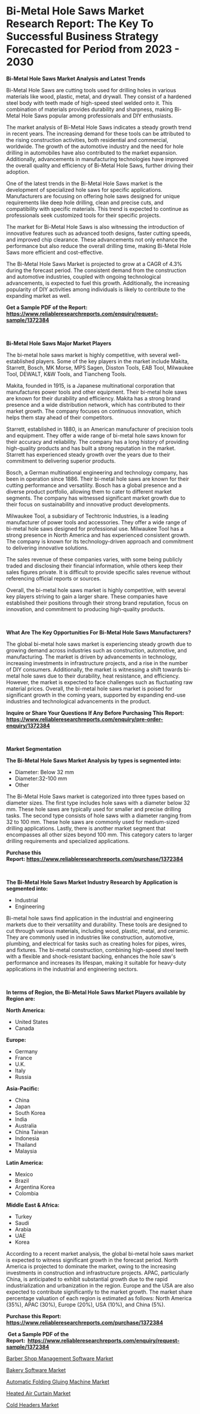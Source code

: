 <p><h1>Bi-Metal Hole Saws Market Research Report: The Key To Successful Business Strategy Forecasted for Period from 2023 - 2030</h1></p><p><strong>Bi-Metal Hole Saws Market Analysis and Latest Trends</strong></p>
<p><p>Bi-Metal Hole Saws are cutting tools used for drilling holes in various materials like wood, plastic, metal, and drywall. They consist of a hardened steel body with teeth made of high-speed steel welded onto it. This combination of materials provides durability and sharpness, making Bi-Metal Hole Saws popular among professionals and DIY enthusiasts.</p><p>The market analysis of Bi-Metal Hole Saws indicates a steady growth trend in recent years. The increasing demand for these tools can be attributed to the rising construction activities, both residential and commercial, worldwide. The growth of the automotive industry and the need for hole drilling in automobiles have also contributed to the market expansion. Additionally, advancements in manufacturing technologies have improved the overall quality and efficiency of Bi-Metal Hole Saws, further driving their adoption.</p><p>One of the latest trends in the Bi-Metal Hole Saws market is the development of specialized hole saws for specific applications. Manufacturers are focusing on offering hole saws designed for unique requirements like deep hole drilling, clean and precise cuts, and compatibility with specific materials. This trend is expected to continue as professionals seek customized tools for their specific projects.</p><p>The market for Bi-Metal Hole Saws is also witnessing the introduction of innovative features such as advanced tooth designs, faster cutting speeds, and improved chip clearance. These advancements not only enhance the performance but also reduce the overall drilling time, making Bi-Metal Hole Saws more efficient and cost-effective.</p><p>The Bi-Metal Hole Saws Market is projected to grow at a CAGR of 4.3% during the forecast period. The consistent demand from the construction and automotive industries, coupled with ongoing technological advancements, is expected to fuel this growth. Additionally, the increasing popularity of DIY activities among individuals is likely to contribute to the expanding market as well.</p></p>
<p><strong>Get a Sample PDF of the Report:&nbsp; <a href="https://www.reliableresearchreports.com/enquiry/request-sample/1372384">https://www.reliableresearchreports.com/enquiry/request-sample/1372384</a></strong></p>
<p>&nbsp;</p>
<p><strong>Bi-Metal Hole Saws Major Market Players</strong></p>
<p><p>The bi-metal hole saws market is highly competitive, with several well-established players. Some of the key players in the market include Makita, Starrett, Bosch, MK Morse, MPS Sagen, Disston Tools, EAB Tool, Milwaukee Tool, DEWALT, K&W Tools, and Tiancheng Tools.</p><p>Makita, founded in 1915, is a Japanese multinational corporation that manufactures power tools and other equipment. Their bi-metal hole saws are known for their durability and efficiency. Makita has a strong brand presence and a wide distribution network, which has contributed to their market growth. The company focuses on continuous innovation, which helps them stay ahead of their competitors.</p><p>Starrett, established in 1880, is an American manufacturer of precision tools and equipment. They offer a wide range of bi-metal hole saws known for their accuracy and reliability. The company has a long history of providing high-quality products and has built a strong reputation in the market. Starrett has experienced steady growth over the years due to their commitment to delivering superior products.</p><p>Bosch, a German multinational engineering and technology company, has been in operation since 1886. Their bi-metal hole saws are known for their cutting performance and versatility. Bosch has a global presence and a diverse product portfolio, allowing them to cater to different market segments. The company has witnessed significant market growth due to their focus on sustainability and innovative product developments.</p><p>Milwaukee Tool, a subsidiary of Techtronic Industries, is a leading manufacturer of power tools and accessories. They offer a wide range of bi-metal hole saws designed for professional use. Milwaukee Tool has a strong presence in North America and has experienced consistent growth. The company is known for its technology-driven approach and commitment to delivering innovative solutions.</p><p>The sales revenue of these companies varies, with some being publicly traded and disclosing their financial information, while others keep their sales figures private. It is difficult to provide specific sales revenue without referencing official reports or sources.</p><p>Overall, the bi-metal hole saws market is highly competitive, with several key players striving to gain a larger share. These companies have established their positions through their strong brand reputation, focus on innovation, and commitment to producing high-quality products.</p></p>
<p>&nbsp;</p>
<p><strong>What Are The Key Opportunities For Bi-Metal Hole Saws Manufacturers?</strong></p>
<p><p>The global bi-metal hole saws market is experiencing steady growth due to growing demand across industries such as construction, automotive, and manufacturing. The market is driven by advancements in technology, increasing investments in infrastructure projects, and a rise in the number of DIY consumers. Additionally, the market is witnessing a shift towards bi-metal hole saws due to their durability, heat resistance, and efficiency. However, the market is expected to face challenges such as fluctuating raw material prices. Overall, the bi-metal hole saws market is poised for significant growth in the coming years, supported by expanding end-use industries and technological advancements in the product.</p></p>
<p><strong>Inquire or Share Your Questions If Any Before Purchasing This Report: <a href="https://www.reliableresearchreports.com/enquiry/pre-order-enquiry/1372384">https://www.reliableresearchreports.com/enquiry/pre-order-enquiry/1372384</a></strong></p>
<p>&nbsp;</p>
<p><strong>Market Segmentation</strong></p>
<p><strong>The Bi-Metal Hole Saws Market Analysis by types is segmented into:</strong></p>
<p><ul><li>Diameter: Below 32 mm</li><li>Diameter:32-100 mm</li><li>Other</li></ul></p>
<p><p>The Bi-Metal Hole Saws market is categorized into three types based on diameter sizes. The first type includes hole saws with a diameter below 32 mm. These hole saws are typically used for smaller and precise drilling tasks. The second type consists of hole saws with a diameter ranging from 32 to 100 mm. These hole saws are commonly used for medium-sized drilling applications. Lastly, there is another market segment that encompasses all other sizes beyond 100 mm. This category caters to larger drilling requirements and specialized applications.</p></p>
<p><strong>Purchase this Report:&nbsp;<a href="https://www.reliableresearchreports.com/purchase/1372384">https://www.reliableresearchreports.com/purchase/1372384</a></strong></p>
<p>&nbsp;</p>
<p><strong>The Bi-Metal Hole Saws Market Industry Research by Application is segmented into:</strong></p>
<p><ul><li>Industrial</li><li>Engineering</li></ul></p>
<p><p>Bi-metal hole saws find application in the industrial and engineering markets due to their versatility and durability. These tools are designed to cut through various materials, including wood, plastic, metal, and ceramic. They are commonly used in industries like construction, automotive, plumbing, and electrical for tasks such as creating holes for pipes, wires, and fixtures. The bi-metal construction, combining high-speed steel teeth with a flexible and shock-resistant backing, enhances the hole saw's performance and increases its lifespan, making it suitable for heavy-duty applications in the industrial and engineering sectors.</p></p>
<p>&nbsp;</p>
<p><strong>In terms of Region, the Bi-Metal Hole Saws Market Players available by Region are:</strong></p>
<p>
    <p> <strong> North America: </strong>
        <ul>
            <li>United States</li>
            <li>Canada</li>
        </ul>
        </p> 
    <p> <strong> Europe: </strong>
        <ul>
            <li>Germany</li>
            <li>France</li>
            <li>U.K.</li>
            <li>Italy</li>
            <li>Russia</li>
        </ul>
        </p> 
    <p> <strong> Asia-Pacific: </strong>
        <ul>
            <li>China</li>
            <li>Japan</li>
            <li>South Korea</li>
            <li>India</li>
            <li>Australia</li>
            <li>China Taiwan</li>
            <li>Indonesia</li>
            <li>Thailand</li>
            <li>Malaysia</li>
        </ul>
        </p> 
    <p> <strong> Latin America: </strong>
        <ul>
            <li>Mexico</li>
            <li>Brazil</li>
            <li>Argentina Korea</li>
            <li>Colombia</li>
        </ul>
        </p> 
    <p> <strong> Middle East & Africa: </strong>
        <ul>
            <li>Turkey</li>
            <li>Saudi</li>
            <li>Arabia</li>
            <li>UAE</li>
            <li>Korea</li>
        </ul>
    </p>
    </p>
<p><p>According to a recent market analysis, the global bi-metal hole saws market is expected to witness significant growth in the forecast period. North America is projected to dominate the market, owing to the increasing investments in construction and infrastructure projects. APAC, particularly China, is anticipated to exhibit substantial growth due to the rapid industrialization and urbanization in the region. Europe and the USA are also expected to contribute significantly to the market growth. The market share percentage valuation of each region is estimated as follows: North America (35%), APAC (30%), Europe (20%), USA (10%), and China (5%).</p></p>
<p><strong>Purchase this Report: <a href="https://www.reliableresearchreports.com/purchase/1372384">https://www.reliableresearchreports.com/purchase/1372384</a></strong></p>
<p>&nbsp;<strong>Get a Sample PDF of the Report:&nbsp;&nbsp;<a href="https://www.reliableresearchreports.com/enquiry/request-sample/1372384">https://www.reliableresearchreports.com/enquiry/request-sample/1372384</a></strong></p>
<p><strong></strong></p>
<p><p><a href="https://medium.com/@agree.gain.spray/barber-shop-management-software-market-size-cagr-trends-2024-2030-7756b2a8196d">Barber Shop Management Software Market</a></p><p><a href="https://medium.com/@plan.sock.color/bakery-software-market-size-cagr-trends-2024-2030-8f7bddcdb1a4">Bakery Software Market</a></p><p><a href="https://www.linkedin.com/pulse/automatic-folding-gluing-machine-market-research-report-pnhje/">Automatic Folding Gluing Machine Market</a></p><p><a href="https://www.linkedin.com/pulse/heated-air-curtain-market-insights-players-forecast-till-luq8e/">Heated Air Curtain Market</a></p><p><a href="https://www.linkedin.com/pulse/cold-headers-market-share-amp-new-trends-analysis-report-eh9be/">Cold Headers Market</a></p></p>
